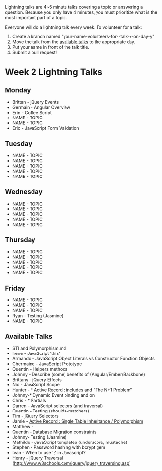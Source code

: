 Lightning talks are 4~5 minute talks covering a topic or answering a question.
Because you only have 4 minutes, you must prioritize what is the most important
part of a topic.

Everyone will do a lightning talk every week. To volunteer for a talk:

1. Create a branch named "your-name-volunteers-for--talk-x-on-day-y"
2. Move the talk from the [available talks](#availabl-talks) to the appropriate
   day.
3. Put your name in front of the talk title.
4. Submit a pull request!


# Week 2 Lightning Talks

## Monday

* Brittan - jQuery Events
* Germain - Angular Overview
* Erin - Coffee Script
* NAME - TOPIC
* NAME - TOPIC
* Eric - JavaScript Form Validation

## Tuesday

* NAME - TOPIC
* NAME - TOPIC
* NAME - TOPIC
* NAME - TOPIC
* NAME - TOPIC

## Wednesday

* NAME - TOPIC
* NAME - TOPIC
* NAME - TOPIC
* NAME - TOPIC
* NAME - TOPIC

## Thursday

* NAME - TOPIC
* NAME - TOPIC
* NAME - TOPIC
* NAME - TOPIC
* NAME - TOPIC

## Friday

* NAME - TOPIC
* NAME - TOPIC
* NAME - TOPIC
* Ryan - Testing (Jasmine)
* NAME - TOPIC


## Available Talks
* STI and Polymorphism.md
* Irene - JavaScript 'this'
* Armando - JavaScript Object Literals vs Constructor Function Objects
* Chermaine -  JavaScript Prototype
* Quentin - Helpers methods
* Johnny - Describe (some) benefits of (Angular/Ember/Backbone)
* Brittany - jQuery Effects
* Nic - JavaScript Scope
* Hunter - * Active Record : includes and "The N+1 Problem"
* Johnny-* Dynamic Event binding and on
* Chris - * Partials
* Darren - JavaScript selectors (and traversal)
* Quentin - Testing (shoulda-matchers)
* Tim - jQuery Selectors
* Jamie - [Active Record : Single Table Inheritance / Polymorphism](STI_and_Polymorphism.md)
* Matthew -
* Quentin - Database Migration constraints
* Johnny- Testing (Jasmine)
* Mathilde - JavaScript templates (underscore, mustache)
* Stephen - Password hashing with bcrypt gem
* Ivan - When to use ';' in Javascript?
* Henry - jQuery Traversal (http://www.w3schools.com/jquery/jquery_traversing.asp)






